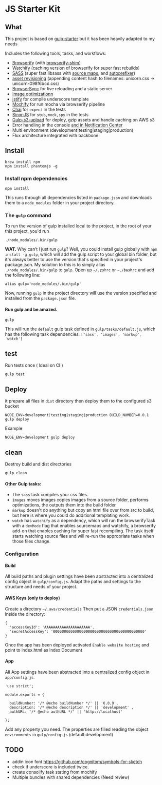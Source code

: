 # JS Starter Kit    

## What 

This project is based on [gulp-starter](https//github.com/greypants/gulp-starter) but it has been heavily adapted to my needs

Includes the following tools, tasks, and workflows:

- [Browserify](http://browserify.org/) (with [browserify-shim](https://github.com/thlorenz/browserify-shim))
- [Watchify](https://github.com/substack/watchify) (caching version of browserify for super fast rebuilds)
- [SASS](http://sass-lang.com/) (super fast libsass with [source maps](https://github.com/sindresorhus/gulp-ruby-sass#sourcemap), and [autoprefixer](https://github.com/sindresorhus/gulp-autoprefixer))
- [asset revisioning](https://github.com/sindresorhus/gulp-rev) (appending content hash to filenames: unicorn.css → unicorn-098f6bcd.css)
- [BrowserSync](http://browsersync.io) for live reloading and a static server
- [Image optimizationn](https://www.npmjs.com/package/gulp-imagemin)
- [jstify](https://github.com/zertosh/jstify) for compile underscore template
- [Mochify](https://github.com/mantoni/mochify.js) for run mocha via browserify pipeline
- [Chai](http://chaijs.com/api/bdd/) for `expect` in the tests
- [SinonJS](http://sinonjs.org/) for `stub,mock,spy` in the tests
- [Gulp-s3-upload](https://github.com/clineamb/gulp-s3-upload) for deploy, gzip assets and handle caching on AWS s3
- Error handling in the console [and in Notification Center](https://github.com/mikaelbr/gulp-notify)
- Multi environment (development|testing|staging|production)
- Flux architecture integrated with backbone 


## Install

    brew install npm
    npm install phantomjs -g
    
### Install npm dependencies

    npm install

This runs through all dependencies listed in `package.json` and downloads them to a `node_modules` folder in your project directory.

### The `gulp` command

To run the version of gulp installed local to the project, in the root of your this project, you'd run

    ./node_modules/.bin/gulp

**WAT.** Why can't I just run `gulp`? Well, you could install gulp globally with `npm install -g gulp`, which will add the gulp script to your global bin folder, but it's always better to use the version that's specified in your project's package.json.  My solution to this is to simply alias `./node_modules/.bin/gulp` to `gulp`. Open up `~/.zshrc` or `~./bashrc` and add the following line:

    alias gulp='node_modules/.bin/gulp'
    
Now, running `gulp` in the project directory will use the version specified and installed from the `package.json` file.

#### Run gulp and be amazed.

    gulp
    
This will run the `default` gulp task defined in `gulp/tasks/default.js`, which has the following task dependencies: `['sass', 'images', 'markup', 'watch']`


## test 
Run tests once ( Ideal on CI )

    gulp test

## Deploy
it prepare all files in `dist` directory then deploy them to the configured s3 bucket 

    NODE_ENV=development|testing|staging|production BUILD_NUMBER=0.0.1 gulp deploy

Example

    NODE_ENV=development gulp deploy
    
## clean 
Destroy build and dist directories

    gulp clean
    
#### Other Gulp tasks:
  - The `sass` task compiles your css files.
  - `images` moves images copies images from a source folder, performs optimizations, the outputs them into the build folder
  - `markup` doesn't do anything but copy an html file over from src to build, but here is where you could do additional templating work.
  - `watch` has `watchify` as a dependency, which will run the browserifyTask with a `devMode` flag that enables sourcemaps and watchify, a browserify add-on that enables caching for super fast recompiling. The task itself starts watching source files and will re-run the appropriate tasks when those files change.

### Configuration

#### Build
All build paths and plugin settings have been abstracted into a centralized config object in `gulp/config.js`. 
Adapt the paths and settings to the structure and needs of your project.

#### AWS Keys (only to deploy)

Create a directory `~/.aws/credentials`
Then put a JSON `credentials.json` inside the directory:

    {
      'accessKeyId': 'AAAAAAAAAAAAAAAAAAAAA',
      'secretAccessKey': '000000000000000000000000000000000000000000'
    }
    
Once the app has been deployed activated `Enable website hosting` and point to index.html as Index Document


#### App
All App settings have been abstracted into a centralized config object in `app/config.js`.

    'use strict';
    
    module.exports = {
    
      buildNumber: '/* @echo buildNumber */' || '0.0.0',
      description: '/* @echo description */' || 'development' ,
      authURL: '/* @echo authURL */' || 'http://localhost'
    
    };

Add any property you need. The properties are filled reading the object `environments` in `gulp/config.js` (default:development) 

## TODO
- addin icon font https://github.com/cognitom/symbols-for-sketch
- check if underscore is included twice.
- create consolify task stating from mochify
- Multiple bundles with shared dependencies (Need review)
